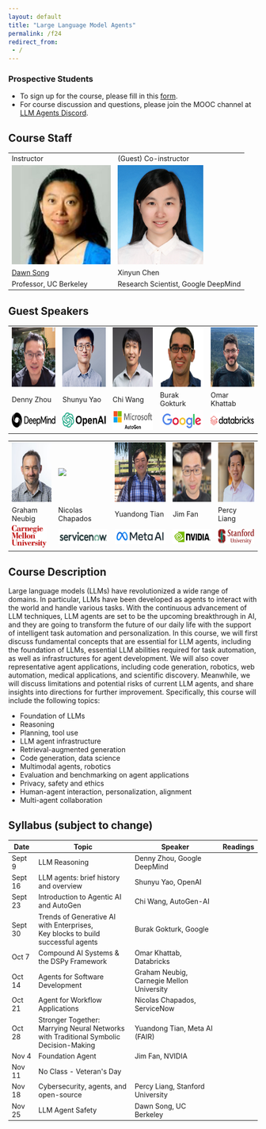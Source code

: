 ```yaml
---
layout: default
title: "Large Language Model Agents"
permalink: /f24
redirect_from:
 - /
---
```


### Prospective Students

- To sign up for the course, please fill in this <a href="https://forms.gle/svSoNhKcGFjxup989">form</a>.
- For course discussion and questions, please join the MOOC channel at <a href="https://discord.gg/NWVpQ9rBvd">LLM Agents Discord</a>.

## Course Staff

<table>
<tbody>
<tr>
<td>Instructor</td>
<td>(Guest) Co-instructor</td>
</tr>
<tr>
<td><img src="assets/dawn-berkeley.jpg" height=200/></td>
<td><img src="assets/XinyunChen.jpg" height=200/></td>
</tr>
<tr>
<td><a href="https://people.eecs.berkeley.edu/~dawnsong/">Dawn Song</a></td>
<td>Xinyun Chen</td>
<tr>
<td>Professor, UC Berkeley</td>
<td>Research Scientist, Google DeepMind</td>
</tr>
</tr>
</tbody>
</table>

## Guest Speakers

<table>
<tbody>
<tr>
<td><img src="assets/Denny Zhou.jpeg" height=120/></td>
<td><img src="assets/Shunyu Yao.jpeg" height=120/></td>
<td><img src="assets/Chi Wang.jpg" height=120/></td>
<td><img src="assets/Burak Gokturk.png" height=120/></td>
<td><img src="assets/Omar Khattab.jpg" height=120/></td>
</tr>

<tr>
<td>Denny Zhou</td>
<td>Shunyu Yao</td>
<td>Chi Wang</td>
<td>Burak Gokturk</td>
<td>Omar Khattab</td>
</tr>
 
<tr>
<td><img src="assets/Google Deepmind.png" height=30/></td>
<td><img src="assets/openai.png" height=30/></td>
<td><img src="assets/Microsoft Autogen.png" height=40/></td>
<td><img src="assets/Google.jpg" height=40/></td>
<td><img src="assets/databricks.png" height=30/></td>
</tr>

</tbody>
</table>

<table>
<tbody>

<tr>
<td><img src="assets/Graham Neubig.jpg" height=120/></td>
<td><img src="assets/Nicolas Chapados.png" height=120/></td>
<td><img src="assets/Yuandong Tian.png" height=120/></td>
<td><img src="assets/Jim Fan.jpeg" height=120/></td>
<td><img src="assets/Percy Liang.jpeg" height=120/></td>
</tr>

<tr>
<td>Graham Neubig</td>
<td>Nicolas Chapados</td>
<td>Yuandong Tian</td>
<td>Jim Fan</td>
<td>Percy Liang</td>
</tr>
 
<tr>
<td><img src="assets/CMU.png" height=45/></td>
<td><img src="assets/servicenow.png" height=30/></td>
<td><img src="assets/meta ai.jpeg" height=30/></td>
<td><img src="assets/nvidia.png" height=30/></td>
<td><img src="assets/stanford.png" height=30/></td>
</tr>

</tbody>
</table>

## Course Description

Large language models (LLMs) have revolutionized a wide range of domains. In particular, LLMs have been developed as agents to interact with the world and handle various tasks. With the continuous advancement of LLM techniques, LLM agents are set to be the upcoming breakthrough in AI, and they are going to transform the future of our daily life with the support of intelligent task automation and personalization. In this course, we will first discuss fundamental concepts that are essential for LLM agents, including the foundation of LLMs, essential LLM abilities required for task automation, as well as infrastructures for agent development. We will also cover representative agent applications, including code generation, robotics, web automation, medical applications, and scientific discovery. Meanwhile, we will discuss limitations and potential risks of current LLM agents, and share insights into directions for further improvement. Specifically, this course will include the following topics:
- Foundation of LLMs
- Reasoning
- Planning, tool use
- LLM agent infrastructure
- Retrieval-augmented generation
- Code generation, data science
- Multimodal agents, robotics
- Evaluation and benchmarking on agent applications
- Privacy, safety and ethics
- Human-agent interaction, personalization, alignment
- Multi-agent collaboration

## Syllabus (subject to change)

| Date   | Topic | Speaker | Readings |
|--------|-------|-------|----------|
| Sept 9 | LLM Reasoning | Denny Zhou, Google DeepMind |          |
| Sept 16 | LLM agents: brief history and overview | Shunyu Yao, OpenAI |          |
| Sept 23 | Introduction to Agentic AI and AutoGen | Chi Wang, AutoGen-AI |          |
| Sept 30 | Trends of Generative AI with Enterprises, <br /> Key blocks to build successful agents | Burak Gokturk, Google |          |
| Oct 7 | Compound AI Systems & the DSPy Framework | Omar Khattab, Databricks |          |
| Oct 14 | Agents for Software Development | Graham Neubig, Carnegie Mellon University |          |
| Oct 21 | Agent for Workflow Applications | Nicolas Chapados, ServiceNow |          |
| Oct 28 | Stronger Together: Marrying Neural Networks <br /> with Traditional Symbolic Decision-Making | Yuandong Tian, Meta AI (FAIR) |          |
| Nov 4 | Foundation Agent | Jim Fan, NVIDIA |          |
| Nov 11 | No Class - Veteran's Day |          |          |
| Nov 18 | Cybersecurity, agents, and open-source | Percy Liang, Stanford University |          |
| Nov 25 | LLM Agent Safety | Dawn Song, UC Berkeley |          |
